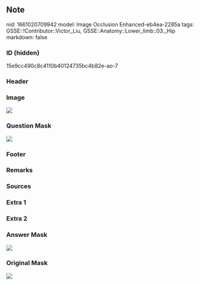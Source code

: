 ## Note
nid: 1661020709942
model: Image Occlusion Enhanced-eb4ea-2285a
tags: GSSE::!Contributor::Victor_Liu, GSSE::Anatomy::Lower_limb::03._Hip
markdown: false

### ID (hidden)
15e9cc490c8c4110b40124735bc4b82e-ao-7

### Header


### Image
<img src="tmph1dih8oc.png">

### Question Mask
<img src="15e9cc490c8c4110b40124735bc4b82e-ao-7-Q.svg">

### Footer


### Remarks


### Sources


### Extra 1


### Extra 2


### Answer Mask
<img src="15e9cc490c8c4110b40124735bc4b82e-ao-7-A.svg">

### Original Mask
<img src="15e9cc490c8c4110b40124735bc4b82e-ao-O.svg">
